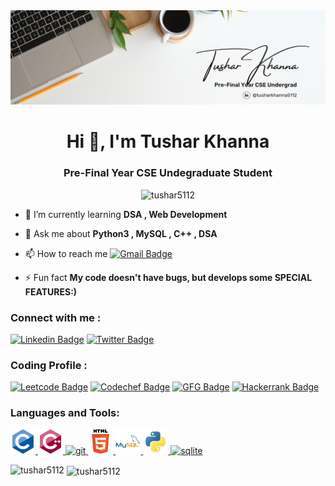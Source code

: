 <img src="github.png"/>


<h1 align="center">Hi 👋, I'm Tushar Khanna</h1>
<h3 align="center">Pre-Final Year CSE Undegraduate Student</h3>

<p align="center"> <img src="https://komarev.com/ghpvc/?username=tushar5112&label=Profile%20views&color=0e75b6&style=plastic" alt="tushar5112" /> </p>



- 🌱 I’m currently learning **DSA , Web Development**

- 💬 Ask me about **Python3 , MySQL , C++ , DSA** 

- 📫 How to reach me [![Gmail Badge](https://img.shields.io/badge/-khanna.tushar5112@gmail.com-c14438?style=flat-sqaure&logo=Gmail&logoColor=white&link=mailto:khanna.tushar5112@gmail.com)](mailto:khanna.tushar5112@gmail.com)

- ⚡ Fun fact **My code doesn't have bugs, but develops some SPECIAL FEATURES:)**

<h3 align="left">Connect with me :</h3>
<p align="left">

[![Linkedin Badge](https://img.shields.io/badge/-Tushar_Khanna-blue?style=flat-square&logo=Linkedin&logoColor=white&link=https://www.linkedin.com/in/tusharkhanna5112/)](https://www.linkedin.com/in/tusharkhanna5112/)
[![Twitter Badge](https://img.shields.io/badge/-Tushar_Khanna-informational?style=flat-square&logo=Twitter&logoColor=white&link=https://twitter.com/Tushar5Khanna/)](https://twitter.com/Tushar5Khanna/)

</p>


<h3 align="left">Coding Profile :</h3>
<p align="left">

[![Leetcode Badge](https://img.shields.io/badge/-Tushar_Khanna-black?style=plastic&logo=Leetcode&link=https://leetcode.com/Tushar5112/)](https://leetcode.com/Tushar5112/)
[![Codechef Badge](https://img.shields.io/badge/-Tushar_Khanna-black?style=plastic&logo=Codechef&link=https://www.codechef.com/users/tusharkhanna/)](https://www.codechef.com/users/tusharkhanna/)
[![GFG Badge](https://img.shields.io/badge/-Tushar_Khanna-black?style=plastic&logo=GeeksforGeeks&link=https://auth.geeksforgeeks.org/user/tusharkhanna5112/)](https://auth.geeksforgeeks.org/user/tusharkhanna5112/)
[![Hackerrank Badge](https://img.shields.io/badge/-Tushar_Khanna-black?style=plastic&logo=Hackerrank&link=https://www.hackerrank.com/tushar5112/)](https://www.hackerrank.com/tushar5112/)

</p>

<h3 align="left">Languages and Tools:</h3>
<p align="left"> <a href="https://www.cprogramming.com/" target="_blank" rel="noreferrer"> <img src="https://raw.githubusercontent.com/devicons/devicon/master/icons/c/c-original.svg" alt="c" width="40" height="40"/> </a> <a href="https://www.w3schools.com/cpp/" target="_blank" rel="noreferrer"> <img src="https://raw.githubusercontent.com/devicons/devicon/master/icons/cplusplus/cplusplus-original.svg" alt="cplusplus" width="40" height="40"/> </a> <a href="https://git-scm.com/" target="_blank" rel="noreferrer"> <img src="https://www.vectorlogo.zone/logos/git-scm/git-scm-icon.svg" alt="git" width="40" height="40"/> </a> <a href="https://www.w3.org/html/" target="_blank" rel="noreferrer"> <img src="https://raw.githubusercontent.com/devicons/devicon/master/icons/html5/html5-original-wordmark.svg" alt="html5" width="40" height="40"/> </a> <a href="https://www.mysql.com/" target="_blank" rel="noreferrer"> <img src="https://raw.githubusercontent.com/devicons/devicon/master/icons/mysql/mysql-original-wordmark.svg" alt="mysql" width="40" height="40"/> </a> <a href="https://www.python.org" target="_blank" rel="noreferrer"> <img src="https://raw.githubusercontent.com/devicons/devicon/master/icons/python/python-original.svg" alt="python" width="40" height="40"/> </a> <a href="https://www.sqlite.org/" target="_blank" rel="noreferrer"> <img src="https://www.vectorlogo.zone/logos/sqlite/sqlite-icon.svg" alt="sqlite" width="40" height="40"/> </a> </p>

<p><img align="left" src="https://github-readme-stats.vercel.app/api/top-langs?username=tushar5112&show_icons=true&locale=en&layout=compact" alt="tushar5112" /></p>

<p>&nbsp;<img align="center" src="https://github-readme-stats.vercel.app/api?username=tushar5112&show_icons=true&locale=en" alt="tushar5112" /></p>
